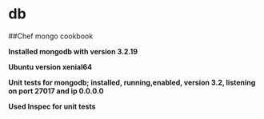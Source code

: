 # db

##Chef mongo cookbook

**Installed mongodb with version 3.2.19**

**Ubuntu version xenial64**

**Unit tests for mongodb; installed, running,enabled, version 3.2, listening on port 27017 and ip 0.0.0.0**

**Used Inspec for unit tests**



